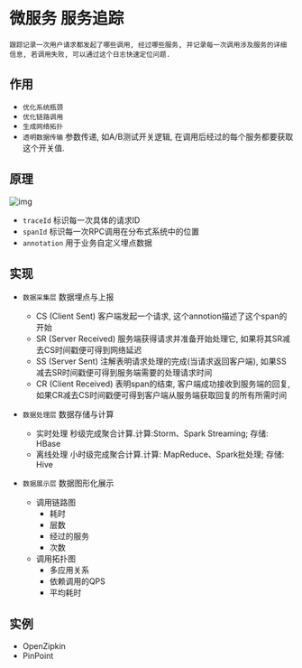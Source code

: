 # 微服务 服务追踪

    跟踪记录⼀次⽤户请求都发起了哪些调⽤, 经过哪些服务, 并记录每⼀次调⽤涉及服务的详细信息, 若调⽤失败, 可以通过这个⽇志快速定位问题.

## 作用

- `优化系统瓶颈`
- `优化链路调用`
- `生成网络拓扑`
- `透明数据传输` 参数传递, 如A/B测试开关逻辑, 在调用后经过的每个服务都要获取这个开关值.

## 原理

![img](res/microservertrace.png)

- `traceId` 标识每一次具体的请求ID
- `spanId` 标识每一次RPC调用在分布式系统中的位置
- `annotation` 用于业务自定义埋点数据

## 实现

- `数据采集层` 数据埋点与上报
  - CS (Client Sent) 客户端发起一个请求, 这个annotion描述了这个span的开始
  - SR (Server Received) 服务端获得请求并准备开始处理它, 如果将其SR减去CS时间戳便可得到网络延迟
  - SS (Server Sent) 注解表明请求处理的完成(当请求返回客户端), 如果SS减去SR时间戳便可得到服务端需要的处理请求时间
  - CR (Client Received) 表明span的结束, 客户端成功接收到服务端的回复, 如果CR减去CS时间戳便可得到客户端从服务端获取回复的所有所需时间

- `数据处理层` 数据存储与计算
  - 实时处理 秒级完成聚合计算.计算:Storm、Spark Streaming; 存储: HBase
  - 离线处理 小时级完成聚合计算.计算: MapReduce、Spark批处理; 存储: Hive

- `数据展示层` 数据图形化展示
  - 调用链路图
    - 耗时
    - 层数
    - 经过的服务
    - 次数
  - 调用拓扑图
    - 多应用关系
    - 依赖调用的QPS
    - 平均耗时

## 实例

- OpenZipkin
- PinPoint
